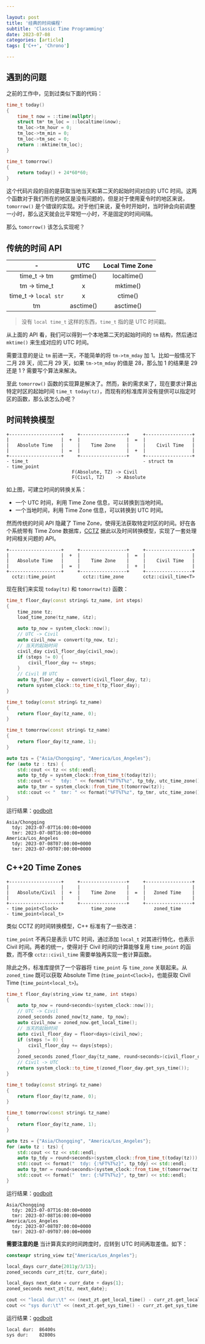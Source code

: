```yaml
---

layout: post
title: '经典的时间编程'
subtitle: 'Classic Time Programming'
date: 2023-07-08
categories: [article]
tags: ['C++', 'Chrono'] 

---
```


## 遇到的问题

之前的工作中，见到过类似下面的代码：

```.cpp
time_t today() 
{
    time_t now = ::time(nullptr);
    struct tm* tm_loc = ::localtime(&now);
    tm_loc->tm_hour = 0;
    tm_loc->tm_min = 0;
    tm_loc->tm_sec = 0;
    return ::mktime(tm_loc);
}

time_t tomorrow()
{
    return today() + 24*60*60;
}
```

这个代码片段的目的是获取当地当天和第二天的起始时间对应的 UTC 时间。这两个函数对于我们所在的地区是没有问题的，但是对于使用夏令时的地区来说，`tomorrow()` 是个错误的实现。对于他们来说，夏令时开始时，当时钟会向前调整一小时，那么这天就会比平常短一小时，不是固定的时间间隔。

那么 `tomorrow()` 该怎么实现呢？

## 传统的时间 API

|           -           |    UTC    | Local Time Zone |
| :-------------------: | :-------: | :-------------: |
|     time_t -> tm      | gmtime()  |   localtime()   |
|     tm -> time_t      |     x     |    mktime()     |
| time_t -> `local str` |     x     |     ctime()     |
|          tm           | asctime() |    asctime()    |

> 没有 `local time_t` 这样的东西，`time_t` 指的是 UTC 时间戳。

从上面的 API 看，我们可以得到一个本地第二天的起始时间的 `tm` 结构，然后通过 `mktime()` 来生成对应的 UTC 时间。

需要注意的是让 `tm` 前进一天，不能简单的将 `tm->tm_mday` 加 1。比如一般情况下二月 28 天，闰二月 29 天，如果 `tm->tm_mday` 的值是 28，那么加 1 的结果是 29 还是 1 ? 需要写个算法来解决。

至此 `tomorrow()` 函数的实现算是解决了。然而，新的需求来了，现在要求计算出特定时区的起始时间 `time_t today(tz)`，而现有的标准库并没有提供可以指定时区的函数，那么该怎么办呢？

## 时间转换模型

    +-------------------+     +-----------------+     +-----------------+
    |                   |  +  |                 |  =  |                 |
    |   Absolute Time   |     |    Time Zone    |     |    Civil Time   |
    |                   |  =  |                 |  +  |                 |
    +-------------------+     +-----------------+     +-----------------+
    - time_t                                          - struct tm
    - time_point
                            F(Absolute, TZ) -> Civil
                            F(Civil, TZ)    -> Absolute

如上图，可建立时间的转换关系：

- 一个 UTC 时间，利用 Time Zone 信息，可以转换到当地时间。
- 一个当地时间，利用 Time Zone 信息，可以转换到 UTC 时间。

然而传统的时间 API 隐藏了 Time Zone，使得无法获取特定时区的时间。好在各个系统带有 Time Zone 数据库，[CCTZ](https://github.com/google/cctz) 据此以及时间转换模型，实现了一套处理时间相关问题的 API。

    +-------------------+     +-----------------+     +-----------------+
    |                   |  +  |                 |  =  |                 |
    |   Absolute Time   |     |    Time Zone    |     |    Civil Time   |
    |                   |  =  |                 |  +  |                 |
    +-------------------+     +-----------------+     +-----------------+
      cctz::time_point          cctz::time_zone       cctz::civil_time<T>

现在我们来实现 `today(tz)` 和 `tomorrow(tz)` 函数：

```.cpp
time_t floor_day(const string& tz_name, int steps)
{
    time_zone tz;
    load_time_zone(tz_name, &tz);

    auto tp_now = system_clock::now();
    // UTC -> Civil
    auto civil_now = convert(tp_now, tz);
    // 当天的起始时间
    civil_day civil_floor_day{civil_now};
    if (steps != 0) {
        civil_floor_day += steps;
    }
    // Civil 转 UTC
    auto tp_floor_day = convert(civil_floor_day, tz);
    return system_clock::to_time_t(tp_floor_day);
}

time_t today(const string& tz_name) 
{
    return floor_day(tz_name, 0);
}

time_t tomorrow(const string& tz_name)
{
    return floor_day(tz_name, 1);
}

auto tzs = {"Asia/Chongqing", "America/Los_Angeles"};
for (auto tz : tzs) {
    std::cout << tz << std::endl;
    auto tp_tdy = system_clock::from_time_t(today(tz));
    std::cout << "  tdy: " << format("%FT%T%z", tp_tdy, utc_time_zone()) << std::endl;
    auto tp_tmr = system_clock::from_time_t(tomorrow(tz));
    std::cout << "  tmr: " << format("%FT%T%z", tp_tmr, utc_time_zone()) << std::endl;
}
```

运行结果：[godbolt](https://godbolt.org/z/EMznraqMW)

    Asia/Chongqing
      tdy: 2023-07-07T16:00:00+0000
      tmr: 2023-07-08T16:00:00+0000
    America/Los_Angeles
      tdy: 2023-07-08T07:00:00+0000
      tmr: 2023-07-09T07:00:00+0000

## C++20 Time Zones

    +-------------------+     +-----------------+     +-----------------+
    |                   |     |                 |     |                 |
    |   Absolute/Civil  |  +  |    Time Zone    |  =  |   Zoned Time    |
    |                   |     |                 |     |                 |
    +-------------------+     +-----------------+     +-----------------+
    - time_point<Clock>            time_zone              zoned_time
    - time_point<local_t>

类似 CCTZ 的时间转换模型，C++ 标准有了一些改进：

`time_point` 不再只是表示 UTC 时间，通过添加 `local_t` 对其进行特化，也表示 Civil 时间。两者的统一，使得对于 Civil 时间的计算能够复用 `time_point` 的函数，而不像 `cctz::civil_time` 需要单独再实现一套计算函数。

除此之外，标准库提供了一个容器将 `time_point` 与 `time_zone` 关联起来。从 `zoned_time` 既可以获取 Absolute Time (`time_point<Clock>`)，也能获取 Civil Time (`time_point<local_t>`)。

```.cpp
time_t floor_day(string_view tz_name, int steps)
{
    auto tp_now = round<seconds>(system_clock::now());
    // UTC -> Civil
    zoned_seconds zoned_now{tz_name, tp_now};
    auto civil_now = zoned_now.get_local_time();
    // 当天的起始时间
    auto civil_floor_day = floor<days>(civil_now);
    if (steps != 0) {
        civil_floor_day += days{steps};
    }
    zoned_seconds zoned_floor_day{tz_name, round<seconds>(civil_floor_day)};
    // Civil -> UTC
    return system_clock::to_time_t(zoned_floor_day.get_sys_time());
}

time_t today(const string& tz_name) 
{
    return floor_day(tz_name, 0);
}

time_t tomorrow(const string& tz_name)
{
    return floor_day(tz_name, 1);
}

auto tzs = {"Asia/Chongqing", "America/Los_Angeles"};
for (auto tz : tzs) {
    std::cout << tz << std::endl;
    auto tp_tdy = round<seconds>(system_clock::from_time_t(today(tz)));
    std::cout << format("  tdy: {:%FT%T%z}", tp_tdy) << std::endl;
    auto tp_tmr = round<seconds>(system_clock::from_time_t(tomorrow(tz)));
    std::cout << format("  tmr: {:%FT%T%z}", tp_tmr) << std::endl;
}
```

运行结果：[godbolt](https://godbolt.org/z/6zPMxx7bW)

    Asia/Chongqing
      tdy: 2023-07-07T16:00:00+0000
      tmr: 2023-07-08T16:00:00+0000
    America/Los_Angeles
      tdy: 2023-07-08T07:00:00+0000
      tmr: 2023-07-09T07:00:00+0000

**需要注意的是** 当计算真实的时间跨度时，应转到 UTC 时间再取差值。如下：

```.cpp
constexpr string_view tz{"America/Los_Angeles"};

local_days curr_date{2011y/3/13};
zoned_seconds curr_zt{tz, curr_date};

local_days next_date = curr_date + days{1};
zoned_seconds next_zt{tz, next_date};

cout << "local dur:\t" << (next_zt.get_local_time() - curr_zt.get_local_time()) << endl;
cout << "sys dur:\t" << (next_zt.get_sys_time() - curr_zt.get_sys_time()) << endl;
```

运行结果：[godbolt](https://godbolt.org/z/3E56TPaas)

    local dur:	86400s
    sys dur:	82800s
